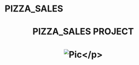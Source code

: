 # PIZZA_SALES
# <p align="center">PIZZA_SALES PROJECT</p>
# <p align="center">![Pic]([https://i.ibb.co/Q81WwRN/92399716.jpg](https://github.com/gnanavikas0112/PIZZA_SALES/blob/main/135a872c-c9e9-4df8-b017-deb5a9966988.jpeg?raw=true))</p>

